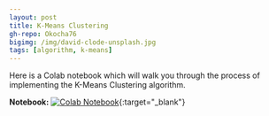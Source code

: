 ```yaml
---
layout: post
title: K-Means Clustering
gh-repo: Okocha76
bigimg: /img/david-clode-unsplash.jpg
tags: [algorithm, k-means]
---
```

Here is a Colab notebook which will walk you through the process of implementing the K-Means Clustering algorithm.

**Notebook:** [![Colab Notebook](https://colab.research.google.com/assets/colab-badge.svg)](https://colab.research.google.com/github/Okocha76/Okocha76.github.io/blob/master/K_Means_Clustering.ipynb){:target="_blank"}

